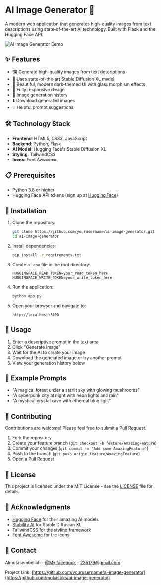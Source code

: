 # AI Image Generator 🎨

A modern web application that generates high-quality images from text descriptions using state-of-the-art AI technology. Built with Flask and the Hugging Face API.

![AI Image Generator Demo](demo.gif)

## ✨ Features

- 🖼️ Generate high-quality images from text descriptions
- 🎯 Uses state-of-the-art Stable Diffusion XL model
- 💫 Beautiful, modern dark-themed UI with glass morphism effects
- 📱 Fully responsive design
- 🔄 Image generation history
- ⬇️ Download generated images
- 💡 Helpful prompt suggestions


## 🛠️ Technology Stack

- **Frontend**: HTML5, CSS3, JavaScript
- **Backend**: Python, Flask
- **AI Model**: Hugging Face's Stable Diffusion XL
- **Styling**: TailwindCSS
- **Icons**: Font Awesome

## 📋 Prerequisites

- Python 3.8 or higher
- Hugging Face API tokens (sign up at [Hugging Face](https://huggingface.co))

## 🔧 Installation

1. Clone the repository:
   ```bash
   git clone https://github.com/yourusername/ai-image-generator.git
   cd ai-image-generator
   ```

2. Install dependencies:
   ```bash
   pip install -r requirements.txt
   ```

3. Create a `.env` file in the root directory:
   ```env
   HUGGINGFACE_READ_TOKEN=your_read_token_here
   HUGGINGFACE_WRITE_TOKEN=your_write_token_here
   ```

4. Run the application:
   ```bash
   python app.py
   ```

5. Open your browser and navigate to:
   ```
   http://localhost:5000
   ```

## 💭 Usage

1. Enter a descriptive prompt in the text area
2. Click "Generate Image"
3. Wait for the AI to create your image
4. Download the generated image or try another prompt
5. View your generation history below

## 🌟 Example Prompts

- "A magical forest under a starlit sky with glowing mushrooms"
- "A cyberpunk city at night with neon lights and rain"
- "A mystical crystal cave with ethereal blue light"

## 🤝 Contributing

Contributions are welcome! Please feel free to submit a Pull Request.

1. Fork the repository
2. Create your feature branch (`git checkout -b feature/AmazingFeature`)
3. Commit your changes (`git commit -m 'Add some AmazingFeature'`)
4. Push to the branch (`git push origin feature/AmazingFeature`)
5. Open a Pull Request

## 📝 License

This project is licensed under the MIT License - see the [LICENSE](LICENSE) file for details.

## 🙏 Acknowledgments

- [Hugging Face](https://huggingface.co) for their amazing AI models
- [Stability AI](https://stability.ai) for Stable Diffusion XL
- [TailwindCSS](https://tailwindcss.com) for the styling framework
- [Font Awesome](https://fontawesome.com) for the icons

## 📧 Contact

Almotasembellah - [@My facebook](https://www.facebook.com/motasem.awwad.18) - 235179@gmail.com

Project Link: [https://github.com/yourusername/ai-image-generator](https://github.com/mohasbks/ai-image-generator)
